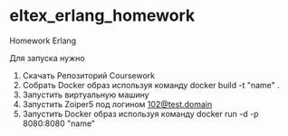 # eltex_erlang_homework
Homework Erlang

Для запуска нужно

1. Скачать Репозиторий Coursework
2. Собрать Docker образ используя команду docker build -t "name" .
3. Запустить виртуальную машину
4. Запустить Zoiper5 под логином 102@test.domain
5. Запустить Docker образ используя команду docker run -d -p 8080:8080 "name"
